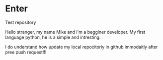 # Enter
Test repository

Hello stranger, my name Mike and i'm a begginer developer. My first language python, he is a simple and intresting.

I do understand how update my local repocitoriy in github immodaitly after pree push request!!!